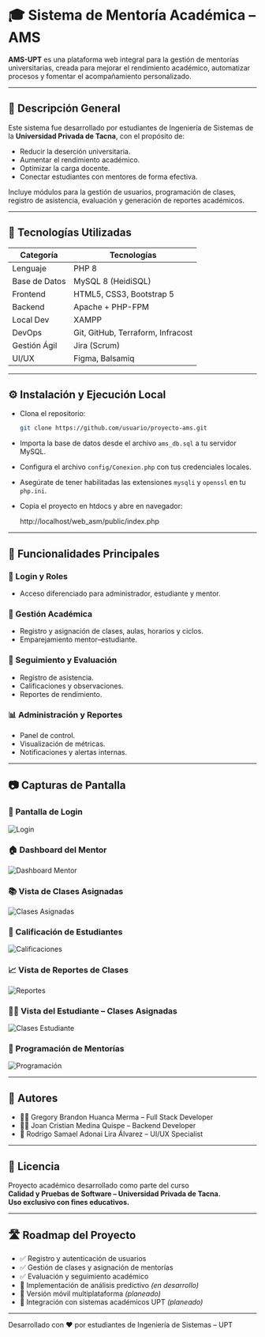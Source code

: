 # 🎓 Sistema de Mentoría Académica – AMS

**AMS-UPT** es una plataforma web integral para la gestión de mentorías universitarias, creada para mejorar el rendimiento académico, automatizar procesos y fomentar el acompañamiento personalizado.

---

## 📘 Descripción General

Este sistema fue desarrollado por estudiantes de Ingeniería de Sistemas de la **Universidad Privada de Tacna**, con el propósito de:

- Reducir la deserción universitaria.
- Aumentar el rendimiento académico.
- Optimizar la carga docente.
- Conectar estudiantes con mentores de forma efectiva.

Incluye módulos para la gestión de usuarios, programación de clases, registro de asistencia, evaluación y generación de reportes académicos.

---

## 🧪 Tecnologías Utilizadas

| Categoría       | Tecnologías                           |
|------------------|----------------------------------------|
| Lenguaje         | PHP 8                                  |
| Base de Datos    | MySQL 8 (HeidiSQL)                     |
| Frontend         | HTML5, CSS3, Bootstrap 5               |
| Backend          | Apache + PHP-FPM                       |
| Local Dev        | XAMPP                                  |
| DevOps           | Git, GitHub, Terraform, Infracost      |
| Gestión Ágil     | Jira (Scrum)                           |
| UI/UX            | Figma, Balsamiq                        |

---

## ⚙️ Instalación y Ejecución Local
- Clona el repositorio:
   ```bash
   git clone https://github.com/usuario/proyecto-ams.git
    ```
- Importa la base de datos desde el archivo `ams_db.sql` a tu servidor MySQL.
- Configura el archivo `config/Conexion.php` con tus credenciales locales.
- Asegúrate de tener habilitadas las extensiones `mysqli` y `openssl` en tu `php.ini`.
- Copia el proyecto en htdocs y abre en navegador:

   http://localhost/web_asm/public/index.php

---

## 🚀 Funcionalidades Principales

### 🔐 Login y Roles
- Acceso diferenciado para administrador, estudiante y mentor.

### 📅 Gestión Académica
- Registro y asignación de clases, aulas, horarios y ciclos.
- Emparejamiento mentor–estudiante.

### 🎯 Seguimiento y Evaluación
- Registro de asistencia.
- Calificaciones y observaciones.
- Reportes de rendimiento.

### 📊 Administración y Reportes
- Panel de control.
- Visualización de métricas.
- Notificaciones y alertas internas.

---

## 📷 Capturas de Pantalla

### 🔑 Pantalla de Login
![Login](ruta/a/captura_login.png)

### 🏠 Dashboard del Mentor
![Dashboard Mentor](ruta/a/captura_dashboard_mentor.png)

### 📚 Vista de Clases Asignadas
![Clases Asignadas](ruta/a/captura_clases_asignadas.png)

### 📝 Calificación de Estudiantes
![Calificaciones](ruta/a/captura_calificaciones.png)

### 📈 Vista de Reportes de Clases
![Reportes](ruta/a/captura_reportes.png)

### 👨‍🎓 Vista del Estudiante – Clases Asignadas
![Clases Estudiante](ruta/a/captura_estudiante_clases.png)

### 📆 Programación de Mentorías
![Programación](ruta/a/captura_programacion.png)

---

## 👥 Autores

- 👨‍💻 Gregory Brandon Huanca Merma – Full Stack Developer  
- 👨‍💻 Joan Cristian Medina Quispe – Backend Developer  
- 🎨 Rodrigo Samael Adonai Lira Álvarez – UI/UX Specialist  

---

## 📜 Licencia

Proyecto académico desarrollado como parte del curso  
**Calidad y Pruebas de Software – Universidad Privada de Tacna.**  
**Uso exclusivo con fines educativos.**

---

## 🛣️ Roadmap del Proyecto

- ✅ Registro y autenticación de usuarios
- ✅ Gestión de clases y asignación de mentorías
- ✅ Evaluación y seguimiento académico
- 🔄 Implementación de análisis predictivo *(en desarrollo)*
- 🔄 Versión móvil multiplataforma *(planeado)*
- 🔄 Integración con sistemas académicos UPT *(planeado)*

---

Desarrollado con ❤️ por estudiantes de Ingeniería de Sistemas – UPT

